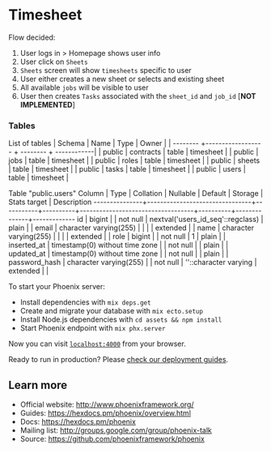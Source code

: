 # Timesheet

Flow decided:
1. User logs in > Homepage shows user info
2. User click on `Sheets`
3. `Sheets` screen will show `timesheets` specific to user
4. User either creates a new sheet or selects and existing sheet
5. All available `jobs` will be visible to user
6. User then creates `Tasks` associated with the `sheet_id` and `job_id` [**NOT IMPLEMENTED**]

### Tables
List of tables
| Schema   |       Name        |   Type   |   Owner     |
| -------- +------------------ + -------- + ------------|
| public | contracts           | table    |  timesheet  |
| public | jobs                | table    |  timesheet  |
| public | roles               | table    |  timesheet  |
| public | sheets              | table    |  timesheet  |
| public | tasks               | table    |  timesheet  |
| public | users               | table    |  timesheet  |


Table "public.users"
Column     |              Type              | Collation | Nullable |              Default              | Storage  | Stats target | Description
---------------+--------------------------------+-----------+----------+-----------------------------------+----------+--------------+-------------
id            | bigint                         |           | not null | nextval('users_id_seq'::regclass) | plain    |              |
email         | character varying(255)         |           |          |                                   | extended |              |
name          | character varying(255)         |           |          |                                   | extended |              | 
role          | bigint                         |           | not null | 1                                 | plain    |              |
inserted_at   | timestamp(0) without time zone |           | not null |                                   | plain    |              |
updated_at    | timestamp(0) without time zone |           | not null |                                   | plain    |              |
password_hash | character varying(255)         |           | not null | ''::character varying             | extended |              |


To start your Phoenix server:

  * Install dependencies with `mix deps.get`
  * Create and migrate your database with `mix ecto.setup`
  * Install Node.js dependencies with `cd assets && npm install`
  * Start Phoenix endpoint with `mix phx.server`

Now you can visit [`localhost:4000`](http://localhost:4000) from your browser.

Ready to run in production? Please [check our deployment guides](https://hexdocs.pm/phoenix/deployment.html).

## Learn more

  * Official website: http://www.phoenixframework.org/
  * Guides: https://hexdocs.pm/phoenix/overview.html
  * Docs: https://hexdocs.pm/phoenix
  * Mailing list: http://groups.google.com/group/phoenix-talk
  * Source: https://github.com/phoenixframework/phoenix
